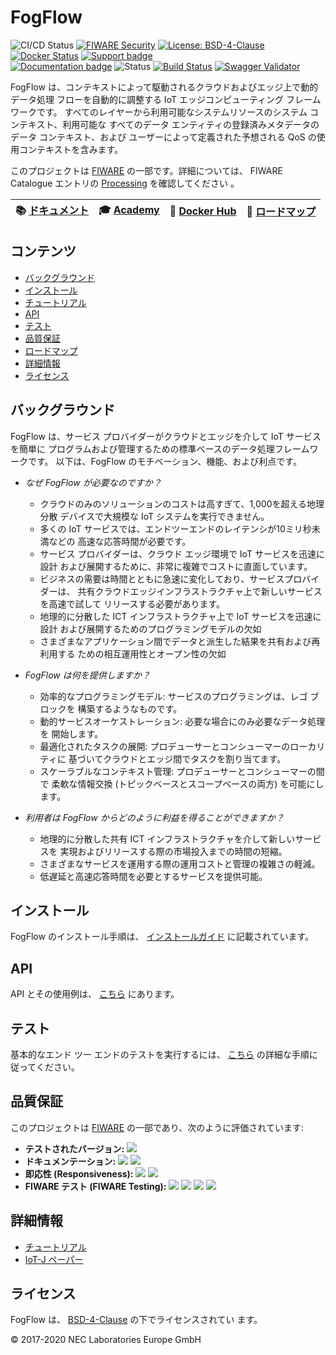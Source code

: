 # FogFlow

![CI/CD Status](https://github.com/smartfog/fogflow/workflows/CI/CD%20Status/badge.svg?branch=development)
[![FIWARE Security](https://nexus.lab.fiware.org/static/badges/chapters/processing.svg)](https://www.fiware.org/developers/catalogue/)
[![License: BSD-4-Clause](https://img.shields.io/badge/license-BSD%204%20Clause-blue.svg)](https://spdx.org/licenses/BSD-4-Clause.html)
[![Docker Status](https://img.shields.io/docker/pulls/fogflow/discovery.svg)](https://hub.docker.com/r/fogflow)
[![Support badge](https://img.shields.io/badge/tag-fiware--fogflow-orange.svg?logo=stackoverflow)](https://stackoverflow.com/search?q=%5Bfiware%5D%20fogflow)
<br>
[![Documentation badge](https://img.shields.io/readthedocs/fogflow.svg)](http://fogflow.readthedocs.org/en/latest/)
![Status](https://nexus.lab.fiware.org/repository/raw/public/static/badges/statuses/fogflow.svg)
[![Build Status](https://travis-ci.org/smartfog/fogflow.svg?branch=master)](https://travis-ci.org/smartfog/fogflow)
[![Swagger Validator](https://img.shields.io/swagger/valid/2.0/https/raw.githubusercontent.com/OAI/OpenAPI-Specification/master/examples/v2.0/json/petstore-expanded.json.svg)](https://app.swaggerhub.com/apis/fogflow/broker/1.0.0)

FogFlow は、コンテキストによって駆動されるクラウドおよびエッジ上で動的データ処理
フローを自動的に調整する IoT エッジコンピューティング フレームワークです。
すべてのレイヤーから利用可能なシステムリソースのシステム コンテキスト、利用可能な
すべてのデータ エンティティの登録済みメタデータのデータ コンテキスト、および
ユーザーによって定義された予想される QoS の使用コンテキストを含みます。

このプロジェクトは [FIWARE](https://www.fiware.org/) の一部です。詳細については、
FIWARE Catalogue エントリの
[Processing](https://github.com/Fiware/catalogue/tree/master/processing)
を確認してください 。

| :books: [ドキュメント](https://fogflow.readthedocs.io/ja/latest/) | :mortar_board: [Academy](https://fiware-academy.readthedocs.io/en/latest/processing/fogflow) |:whale: [Docker Hub](https://hub.docker.com/r/fogflow) | :dart: [ロードマップ](https://github.com/smartfog/fogflow/blob/master/doc/roadmap.ja.md) |
| --- | --- | --- | --- |

## コンテンツ

-   [バックグラウンド](#background)
-   [インストール](#installation)
-   [チュートリアル](https://fogflow.readthedocs.io)
-   [API](#api)
-   [テスト](#testing)
-   [品質保証](#quality-assurance)
-   [ロードマップ](./doc/roadmap.ja.md)
-   [詳細情報](#more-information)
-   [ライセンス](#license)

<a name="background"/>

## バックグラウンド

FogFlow は、サービス プロバイダーがクラウドとエッジを介して IoT サービスを簡単に
プログラムおよび管理するための標準ベースのデータ処理フレームワークです。
以下は、FogFlow のモチベーション、機能、および利点です。

-   _なぜ FogFlow が必要なのですか？_

    -   クラウドのみのソリューションのコストは高すぎて、1,000を超える地理分散
        デバイスで大規模な IoT システムを実行できません。
    -   多くの IoT サービスでは、エンドツーエンドのレイテンシが10ミリ秒未満などの
        高速な応答時間が必要です。
    -   サービス プロバイダーは、クラウド エッジ環境で IoT サービスを迅速に設計
        および展開するために、非常に複雑でコストに直面しています。
    -   ビジネスの需要は時間とともに急速に変化しており、サービスプロバイダーは、
        共有クラウドエッジインフラストラクチャ上で新しいサービスを高速で試して
        リリースする必要があります。
    -   地理的に分散した ICT インフラストラクチャ上で IoT サービスを迅速に設計
        および展開するためのプログラミングモデルの欠如
    -   さまざまなアプリケーション間でデータと派生した結果を共有および再利用する
        ための相互運用性とオープン性の欠如

-   _FogFlow は何を提供しますか？_

    -   効率的なプログラミングモデル: サービスのプログラミングは、レゴ ブロックを
        構築するようなものです。
    -   動的サービスオーケストレーション: 必要な場合にのみ必要なデータ処理を
        開始します。
    -   最適化されたタスクの展開: プロデューサーとコンシューマーのローカリティに
        基づいてクラウドとエッジ間でタスクを割り当てます。
    -   スケーラブルなコンテキスト管理: プロデューサーとコンシューマーの間で
        柔軟な情報交換 (トピックベースとスコープベースの両方) を可能にします。

-   _利用者は FogFlow からどのように利益を得ることができますか？_

    -   地理的に分散した共有 ICT インフラストラクチャを介して新しいサービスを
        実現およびリリースする際の市場投入までの時間の短縮。
    -   さまざまなサービスを運用する際の運用コストと管理の複雑さの軽減。
    -   低遅延と高速応答時間を必要とするサービスを提供可能。

<a name="installation"/>

## インストール

FogFlow のインストール手順は、
[ インストールガイド](https://fogflow.readthedocs.io/en/latest/setup.html)
に記載されています。

<a name="api"/>

## API

API とその使用例は、
[こちら](https://fogflow.readthedocs.io/en/latest/api.html)
にあります。

<a name="testing"/>

## テスト

基本的なエンド ツー エンドのテストを実行するには、
[こちら](https://fogflow.readthedocs.io/en/latest/test.html)
の詳細な手順に従ってください。

<a name="quality-assurance"/>

## 品質保証

このプロジェクトは [FIWARE](https://fiware.org/) の一部であり、次のように評価されています:

-   **テストされたバージョン:**
    ![ ](https://img.shields.io/badge/dynamic/json.svg?label=Version&url=https://fiware.github.io/catalogue/json/fogflow.json&query=$.version&colorB=blue)
-   **ドキュメンテーション:**
    ![ ](https://img.shields.io/badge/dynamic/json.svg?label=Completeness&url=https://fiware.github.io/catalogue/json/fogflow.json&query=$.docCompleteness&colorB=blue)
    ![ ](https://img.shields.io/badge/dynamic/json.svg?label=Usability&url=https://fiware.github.io/catalogue/json/fogflow.json&query=$.docSoundness&colorB=blue)
-   **即応性 (Responsiveness):**
    ![ ](https://img.shields.io/badge/dynamic/json.svg?label=Time%20to%20Respond&url=https://fiware.github.io/catalogue/json/fogflow.json&query=$.timeToCharge&colorB=blue)
    ![ ](https://img.shields.io/badge/dynamic/json.svg?label=Time%20to%20Fix&url=https://fiware.github.io/catalogue/json/fogflow.json&query=$.timeToFix&colorB=blue)
-   **FIWARE テスト (FIWARE Testing):**
    ![ ](https://img.shields.io/badge/dynamic/json.svg?label=Tests%20Passed&url=https://fiware.github.io/catalogue/json/fogflow.json&query=$.failureRate&colorB=blue)
    ![ ](https://img.shields.io/badge/dynamic/json.svg?label=Scalability&url=https://fiware.github.io/catalogue/json/fogflow.json&query=$.scalability&colorB=blue)
    ![ ](https://img.shields.io/badge/dynamic/json.svg?label=Performance&url=https://fiware.github.io/catalogue/json/fogflow.json&query=$.performance&colorB=blue)
    ![ ](https://img.shields.io/badge/dynamic/json.svg?label=Stability&url=https://fiware.github.io/catalogue/json/fogflow.json&query=$.stability&colorB=blue)

<a name="more-information"/>

## 詳細情報

-   [チュートリアル](http://fogflow.readthedocs.io/en/latest/index.html)
-   [IoT-J ペーパー](http://ieeexplore.ieee.org/document/8022859/)

<a name="license"/>

## ライセンス

FogFlow は、
[BSD-4-Clause](https://spdx.org/licenses/BSD-4-Clause.html)
の下でライセンスされてい ます。

© 2017-2020 NEC Laboratories Europe GmbH
